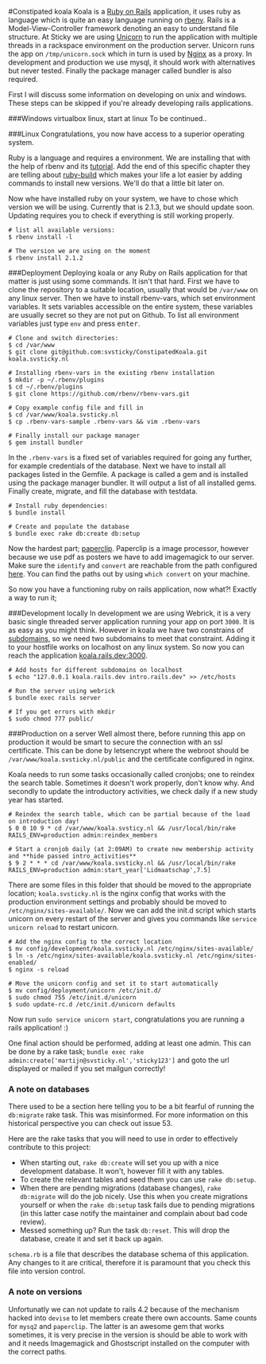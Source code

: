 #Constipated koala
Koala is a [Ruby on Rails](http://guides.rubyonrails.org/getting_started.html) application, it uses ruby as language which is quite an easy language running on [rbenv](https://github.com/rbenv/rbenv). Rails is a Model-View-Controller framework denoting an easy to understand file structure. At Sticky we are using [Unicorn](unicorn) to run the application with multiple threads in a rackspace environment on the production server. Unicorn runs the app on `/tmp/unicorn.sock` which in turn is used by [Nginx](koala.svsticky.nl)
 as a proxy. In development and production we use mysql, it should work with alternatives but never tested. Finally the package manager called bundler is also required.

First I will discuss some information on developing on unix and windows. These steps can be skipped if you're already developing rails applications.

###Windows
virtualbox linux, start at linux
To be continued..

###Linux
Congratulations, you now have access to a superior operating system.

Ruby is a language and requires a environment. We are installing that with the help of rbenv and its [tutorial](https://github.com/rbenv/rbenv#basic-github-checkout). Add the end of this specific chapter they are telling about [ruby-build](https://github.com/rbenv/ruby-build#installing-as-an-rbenv-plugin-recommended) which makes your life a lot easier by adding commands to install new versions. We'll do that a little bit later on.

Now whe have installed ruby on your system, we have to chose which version we will be using. Currently that is 2.1.3, but we should update soon. Updating requires you to check if everything is still working properly.
```shell
# list all available versions:
$ rbenv install -l

# The version we are using on the moment
$ rbenv install 2.1.2
```

###Deployment
Deploying koala or any Ruby on Rails application for that matter is just using some commands. It isn't that hard. First we have to clone the repository to a suitable location, usually that would be `/var/www` on any linux server. Then we have to install rbenv-vars, which set environment variables. It sets variables accessible on the entire system, these variables are usually secret so they are not put on Github. To list all environment variables just type `env` and press <kbd>enter</kbd>.

```shell
# Clone and switch directories:
$ cd /var/www
$ git clone git@github.com:svsticky/ConstipatedKoala.git koala.svsticky.nl

# Installing rbenv-vars in the existing rbenv installation
$ mkdir -p ~/.rbenv/plugins
$ cd ~/.rbenv/plugins
$ git clone https://github.com/rbenv/rbenv-vars.git

# Copy example config file and fill in
$ cd /var/www/koala.svsticky.nl
$ cp .rbenv-vars-sample .rbenv-vars && vim .rbenv-vars

# Finally install our package manager
$ gem install bundler
```

In the `.rbenv-vars` is a fixed set of variables required for going any further, for example credentials of the database. Next we have to install all packages listed in the Gemfile. A package is called a gem and is installed using the package manager bundler. It will output a list of all installed gems. Finally create, migrate, and fill the database with testdata.

```shell
# Install ruby dependencies:
$ bundle install

# Create and populate the database
$ bundle exec rake db:create db:setup
```

Now the hardest part; [paperclip](https://github.com/thoughtbot/paperclip#image-processor). Paperclip is a image processor, however because we use pdf as posters we have to add imagemagick to our server. Make sure the `identify` and `convert` are reachable from the path configured [here](../environment.rb). You can find the paths out by using `which convert` on your machine.

So now you have a functioning ruby on rails application, now what?! Exactly a way to run it;

###Development locally
In development we are using Webrick, it is a very basic single threaded server application running your app on port `3000`. It is as easy as you might think. However in koala we have two constrains of [subdomains](../routes.rb), so we need two subdomains to meet that constraint. Adding it to your hostfile works on localhost on any linux system. So now you can reach the application [koala.rails.dev:3000](http://koala.rails.dev:3000).

```shell
# Add hosts for different subdomains on localhost
$ echo "127.0.0.1 koala.rails.dev intro.rails.dev" >> /etc/hosts

# Run the server using webrick
$ bundle exec rails server

# If you get errors with mkdir
$ sudo chmod 777 public/
```

###Production on a server
Well almost there, before running this app on production it would be smart to secure the connection with an ssl certificate. This can be done by letsencrypt where the webroot should be `/var/www/koala.svsticky.nl/public` and the certificate configured in nginx.

Koala needs to run some tasks occasionally called cronjobs; one to reindex the search table. Sometimes it doesn't work properly, don't know why. And secondly to update the introductory activities, we check daily if a new study year has started.
```shell
# Reindex the search table, which can be partial because of the load on introduction day!
$ 0 0 10 9 * cd /var/www/koala.svsticy.nl && /usr/local/bin/rake RAILS_ENV=production admin:reindex_members

# Start a cronjob daily (at 2:09AM) to create new membership activity and **hide passed intro_activities**
$ 9 2 * * * cd /var/www/koala.svsticky.nl && /usr/local/bin/rake RAILS_ENV=production admin:start_year['Lidmaatschap',7.5]
```

There are some files in this folder that should be moved to the appropriate location; `koala.svsticky.nl` is the nginx config that works with the production environment settings and probably should be moved to `/etc/nginx/sites-available/`. Now we can add the init.d script which starts unicorn on every restart of the server and gives you commands like `service unicorn reload` to restart unicorn.

```shell
# Add the nginx config to the correct location
$ mv config/development/koala.svsticky.nl /etc/nginx/sites-available/
$ ln -s /etc/nginx/sites-available/koala.svsticky.nl /etc/nginx/sites-enabled/
$ nginx -s reload

# Move the unicorn config and set it to start automatically
$ mv config/deployment/unicorn /etc/init.d/
$ sudo chmod 755 /etc/init.d/unicorn
$ sudo update-rc.d /etc/init.d/unicorn defaults
```

Now run `sudo service unicorn start`, congratulations you are running a rails application! :)

One final action should be performed, adding at least one admin. This can be done by a rake task; `bundle exec rake admin:create['martijn@svsticky.nl','sticky123']` and goto the url displayed or mailed if you set mailgun correctly!

### A note on databases
There used to be a section here telling you to be a bit fearful of running the
`db:migrate` rake task. This was misinformed. For more information on this historical
perspective you can check out issue 53.

Here are the rake tasks that you will need to use in order to effectively contribute
to this project:

 - When starting out, `rake db:create` will set you up with a nice development
   database. It won't, however fill it with any tables.
 - To create the relevant tables and seed them you can use `rake db:setup`.
 - When there are pending migrations (database changes), `rake db:migrate` will do
   the job nicely. Use this when you create migrations yourself or when the
   `rake db:setup` task fails due to pending migrations (in this latter case notify
   the maintainer and complain about bad code review).
 - Messed something up? Run the task `db:reset`. This will drop the database, create
   it and set it back up again.

`schema.rb` is a file that describes the database schema of this application. Any
changes to it are critical, therefore it is paramount that you check this file into
version control.

### A note on versions
Unfortunatly we can not update to rails 4.2 because of the mechanism hacked into `devise` to let members create there own accounts. Same counts for `mysq2` and `paperclip`. The latter is an awesome gem that works sometimes, it is very precise in the version is should be able to work with and it needs Imagemagick and Ghostscript installed on the computer with the correct paths.
